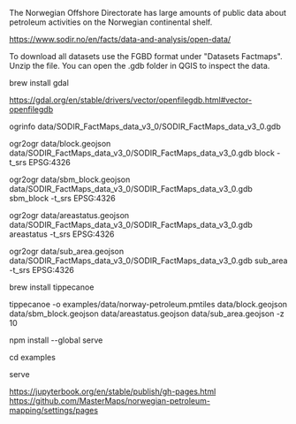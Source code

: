The Norwegian Offshore Directorate has large amounts of public data about petroleum activities on the Norwegian continental shelf.

https://www.sodir.no/en/facts/data-and-analysis/open-data/

To download all datasets use the FGBD format under "Datasets Factmaps".
Unzip the file. You can open the .gdb folder in QGIS to inspect the data.

brew install gdal

https://gdal.org/en/stable/drivers/vector/openfilegdb.html#vector-openfilegdb

ogrinfo data/SODIR_FactMaps_data_v3_0/SODIR_FactMaps_data_v3_0.gdb

ogr2ogr data/block.geojson data/SODIR_FactMaps_data_v3_0/SODIR_FactMaps_data_v3_0.gdb block -t_srs EPSG:4326

ogr2ogr data/sbm_block.geojson data/SODIR_FactMaps_data_v3_0/SODIR_FactMaps_data_v3_0.gdb sbm_block -t_srs EPSG:4326

ogr2ogr data/areastatus.geojson data/SODIR_FactMaps_data_v3_0/SODIR_FactMaps_data_v3_0.gdb areastatus -t_srs EPSG:4326

ogr2ogr data/sub_area.geojson data/SODIR_FactMaps_data_v3_0/SODIR_FactMaps_data_v3_0.gdb sub_area -t_srs EPSG:4326

brew install tippecanoe

tippecanoe -o examples/data/norway-petroleum.pmtiles data/block.geojson data/sbm_block.geojson data/areastatus.geojson data/sub_area.geojson -z 10

npm install --global serve

cd examples

serve

https://jupyterbook.org/en/stable/publish/gh-pages.html
https://github.com/MasterMaps/norwegian-petroleum-mapping/settings/pages
